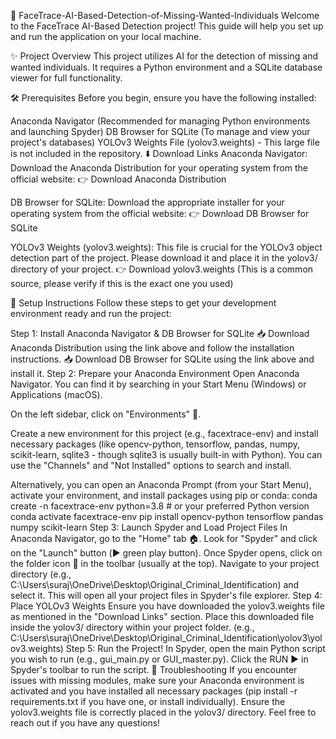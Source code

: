 🚀 FaceTrace-AI-Based-Detection-of-Missing-Wanted-Individuals
Welcome to the FaceTrace AI-Based Detection project! This guide will help you set up and run the application on your local machine.

✨ Project Overview
This project utilizes AI for the detection of missing and wanted individuals. It requires a Python environment and a SQLite database viewer for full functionality.

🛠️ Prerequisites
Before you begin, ensure you have the following installed:

Anaconda Navigator (Recommended for managing Python environments and launching Spyder)
DB Browser for SQLite (To manage and view your project's databases)
YOLOv3 Weights File (yolov3.weights) - This large file is not included in the repository.
⬇️ Download Links
Anaconda Navigator: Download the Anaconda Distribution for your operating system from the official website: 👉 Download Anaconda Distribution

DB Browser for SQLite: Download the appropriate installer for your operating system from the official website: 👉 Download DB Browser for SQLite

YOLOv3 Weights (yolov3.weights): This file is crucial for the YOLOv3 object detection part of the project. Please download it and place it in the yolov3/ directory of your project. 👉 Download yolov3.weights (This is a common source, please verify if this is the exact one you used)

📝 Setup Instructions
Follow these steps to get your development environment ready and run the project:

Step 1: Install Anaconda Navigator & DB Browser for SQLite
📥 Download Anaconda Distribution using the link above and follow the installation instructions.
📥 Download DB Browser for SQLite using the link above and install it.
Step 2: Prepare your Anaconda Environment
Open Anaconda Navigator. You can find it by searching in your Start Menu (Windows) or Applications (macOS).

On the left sidebar, click on "Environments" 🧪.

Create a new environment for this project (e.g., facextrace-env) and install necessary packages (like opencv-python, tensorflow, pandas, numpy, scikit-learn, sqlite3 - though sqlite3 is usually built-in with Python). You can use the "Channels" and "Not Installed" options to search and install.

Alternatively, you can open an Anaconda Prompt (from your Start Menu), activate your environment, and install packages using pip or conda:
conda create -n facextrace-env python=3.8 # or your preferred Python version
conda activate facextrace-env
pip install opencv-python tensorflow pandas numpy scikit-learn
Step 3: Launch Spyder and Load Project Files
In Anaconda Navigator, go to the "Home" tab 🏠.
Look for "Spyder" and click on the "Launch" button (▶️ green play button).
Once Spyder opens, click on the folder icon 📁 in the toolbar (usually at the top).
Navigate to your project directory (e.g., C:\Users\suraj\OneDrive\Desktop\Original_Criminal_Identification) and select it. This will open all your project files in Spyder's file explorer.
Step 4: Place YOLOv3 Weights
Ensure you have downloaded the yolov3.weights file as mentioned in the "Download Links" section.
Place this downloaded file inside the yolov3/ directory within your project folder. (e.g., C:\Users\suraj\OneDrive\Desktop\Original_Criminal_Identification\yolov3\yolov3.weights)
Step 5: Run the Project!
In Spyder, open the main Python script you wish to run (e.g., gui_main.py or GUI_master.py).
Click the RUN ▶️ in Spyder's toolbar to run the script.
🐞 Troubleshooting
If you encounter issues with missing modules, make sure your Anaconda environment is activated and you have installed all necessary packages (pip install -r requirements.txt if you have one, or install individually).
Ensure the yolov3.weights file is correctly placed in the yolov3/ directory.
Feel free to reach out if you have any questions!
